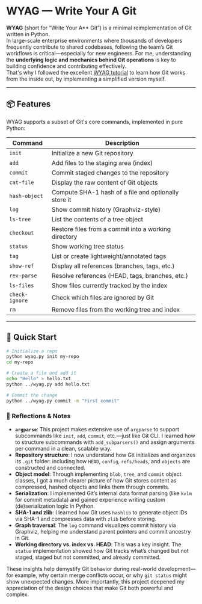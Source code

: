 # WYAG — Write Your A Git

**WYAG** (short for “Write Your A** Git”) is a minimal reimplementation of Git written in Python.  
In large-scale enterprise environments where thousands of developers frequently contribute to shared codebases, 
following the team’s Git workflows is critical—especially for new engineers. 
For me, understanding the **underlying logic and mechanics behind Git operations** is key to building confidence and contributing effectively.  
That's why I followed the excellent [WYAG tutorial](https://wyag.thb.lt/) to learn how Git works from the inside out, by implementing a simplified version myself.

---

## 📦 Features

WYAG supports a subset of Git's core commands, implemented in pure Python:

| Command         | Description                                               |
|-----------------|-----------------------------------------------------------|
| `init`          | Initialize a new Git repository                          |
| `add`           | Add files to the staging area (index)                    |
| `commit`        | Commit staged changes to the repository                  |
| `cat-file`      | Display the raw content of Git objects                   |
| `hash-object`   | Compute SHA-1 hash of a file and optionally store it     |
| `log`           | Show commit history (Graphviz-style)                     |
| `ls-tree`       | List the contents of a tree object                       |
| `checkout`      | Restore files from a commit into a working directory     |
| `status`        | Show working tree status                                 |
| `tag`           | List or create lightweight/annotated tags                |
| `show-ref`      | Display all references (branches, tags, etc.)            |
| `rev-parse`     | Resolve references (HEAD, tags, branches, etc.)          |
| `ls-files`      | Show files currently tracked by the index                |
| `check-ignore`  | Check which files are ignored by Git                     |
| `rm`            | Remove files from the working tree and index             |

---

## 🚀 Quick Start

```bash
# Initialize a repo
python wyag.py init my-repo
cd my-repo

# Create a file and add it
echo "Hello" > hello.txt
python ../wyag.py add hello.txt

# Commit the change
python ../wyag.py commit -m "First commit"
```


### 🧠 Reflections & Notes

- **`argparse`**: This project makes extensive use of `argparse` to support subcommands like `init`, `add`, `commit`, etc.—just like Git CLI. I learned how to structure subcommands with `add_subparsers()` and assign arguments per command in a clean, scalable way.
- **Repository structure**: I now understand how Git initializes and organizes its `.git` folder: including how `HEAD`, `config`, `refs/heads`, and `objects` are constructed and connected.
- **Object model**: Through implementing `blob`, `tree`, and `commit` object classes, I got a much clearer picture of how Git stores content as compressed, hashed objects and links them through commits.
- **Serialization**: I implemented Git’s internal data format parsing (like `kvlm` for commit metadata) and gained experience writing custom (de)serialization logic in Python.
- **SHA-1 and zlib**: I learned how Git uses `hashlib` to generate object IDs via SHA-1 and compresses data with `zlib` before storing.
- **Graph traversal**: The `log` command visualizes commit history via Graphviz, helping me understand parent pointers and commit ancestry in Git.
- **Working directory vs. index vs. HEAD**: This was a key insight. The `status` implementation showed how Git tracks what’s changed but not staged, staged but not committed, and already committed.

These insights help demystify Git behavior during real-world development—for example, why certain merge conflicts occur, or why `git status` might show unexpected changes. More importantly, this project deepened my appreciation of the design choices that make Git both powerful and complex.
